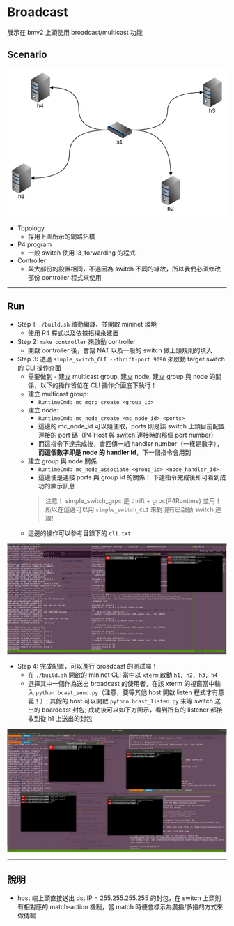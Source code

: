 # Broadcast 

展示在 bmv2 上頭使用 broadcast/multicast 功能

## Scenario

![](res/bcast.png)

* Topology 
    * 採用上圖所示的網路拓樸
* P4 program
    * 一般 switch 使用 l3_forwarding 的程式
* Controller 
    * 與大部份的設置相同，不過因為 switch 不同的緣故，所以我們必須修改部份 controller 程式來使用

---

## Run

* Step 1: `./build.sh` 啟動編譯、並開啟 mininet 環境
    * 使用 P4 程式以及依據拓樸來建置
* Step 2: `make controller` 來啟動 controller
    * 開啟 controller 後，會幫 NAT 以及一般的 switch 做上頭規則的填入
* Step 3: 透過 `simple_switch_CLI --thrift-port 9090` 來啟動 target switch 的 CLI 操作介面
    * 需要做到 - 建立 multicast group, 建立 node, 建立 group 與 node 的關係，以下的操作皆位在 CLI 操作介面底下執行！
    * 建立 multicast group: 
        * `RuntimeCmd: mc_mgrp_create <group_id>`
    * 建立 node: 
        * `RuntimeCmd: mc_node_create <mc_node_id> <ports>`
        * 這邊的 mc_node_id 可以隨便取，ports 則是該 switch 上頭目前配置連接的 port 碼（P4 Host 與 switch 連接時的那個 port number）
        * 而這指令下達完成後，會回傳一組 handler number（一樣是數字），**而這個數字即是 node 的 handler id**，下一個指令會用到
    * 建立 group 與 node 關係
        * `RuntimeCmd: mc_node_associate <group_id> <node_handler_id>` 
        * 這邊便是連接 ports 與 group id 的關係！ 下達指令完成後即可看到成功的顯示訊息
        > 注意！
        > simple_switch_grpc 是 thrift + grpc(P4Runtime) 並用！
        > 所以在這邊可以用 `simple_switch_CLI` 來對現有已啟動 switch 連線!
    * 這邊的操作可以參考目錄下的 `cli.txt`

![](res/bcast_1.png)

* Step 4: 完成配置，可以進行 broadcast 的測試囉！
    * 在 `./build.sh` 開啟的 mininet CLI 當中以 `xterm` 啟動 `h1, h2, h3, h4`
    * 選擇其中一個作為送出 broadcast 的使用者，在該 xterm 的視窗當中輸入 `python bcast_send.py`（注意，要等其他 host 開啟 listen 程式才有意義！）; 其餘的 host 可以開啟 `python bcast_listen.py` 來等 switch 送出的 boardcast 封包; 成功後可以如下方圖示，看到所有的 listener 都接收到從 h1 上送出的封包

![](res/bcast_2.png)


---

## 說明

* host 端上頭直接送出 dst IP = 255.255.255.255 的封包，在 switch 上頭則有相對應的 match-action 機制，當 match 時便會標示為廣播/多播的方式來做傳輸